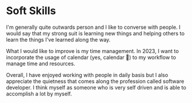 # Soft Skills

I'm generally quite outwards person and I like to converse with people.
I would say that my strong suit is learning new things and helping others to
learn the things I've learned along the way.

What I would like to improve is my time management. In 2023, I want to
incorporate the usage of calendar (yes, calendar 📅) to my workflow to manage time and resources.

Overall, I have enjoyed working with people in daily basis but I also appreciate
the quietness that comes along the profession called software developer. I think myself
as someone who is very self driven and is able to accomplish a lot by myself.
